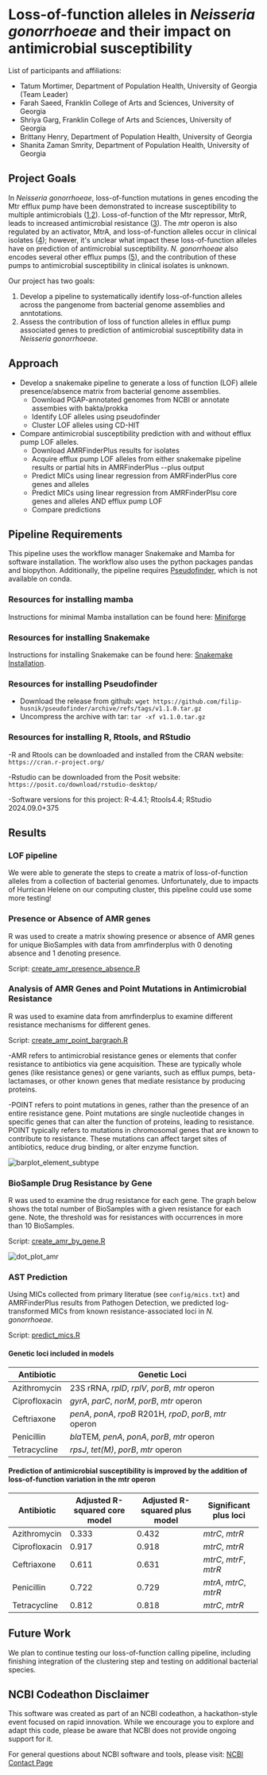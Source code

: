 # Loss-of-function alleles in *Neisseria gonorrhoeae* and their impact on antimicrobial susceptibility

List of participants and affiliations:
- Tatum Mortimer, Department of Population Health, University of Georgia (Team Leader)
- Farah Saeed, Franklin College of Arts and Sciences, University of Georgia 
- Shriya Garg, Franklin College of Arts and Sciences, University of Georgia
- Brittany Henry, Department of Population Health, University of Georgia
- Shanita Zaman Smrity, Department of Population Health, University of Georgia

## Project Goals

In *Neisseria gonorrhoeae*, loss-of-function mutations in genes encoding the Mtr efflux pump have been demonstrated to increase susceptibility to multiple antimicrobials ([1](https://doi.org/10.1099/00221287-144-3-621),[2](https://doi.org/10.1038/s41467-020-17980-1)). Loss-of-function of the Mtr repressor, MtrR, leads to increased antimicrobial resistance ([3](https://doi.org/10.1111/j.1365-2958.2008.06424.x)). The *mtr* operon is also regulated by an activator, MtrA, and loss-of-function alleles occur in clinical isolates ([4](https://doi.org/10.1046/j.1365-2958.1999.01517.x)); however, it's unclear what impact these loss-of-function alleles have on prediction of antimicrobial susceptibility. *N. gonorrhoeae* also encodes several other efflux pumps ([5](https://doi.org/10.1007/978-3-319-39658-3_17)), and the contribution of these pumps to antimicrobial susceptibility in clinical isolates is unknown.

Our project has two goals:
1. Develop a pipeline to systematically identify loss-of-function alleles across the pangenome from bacterial genome assemblies and anntotations.
2. Assess the contribution of loss of function alleles in efflux pump associated genes to prediction of antimicrobial susceptibility data in *Neisseria gonorrhoeae*.

## Approach

- Develop a snakemake pipeline to generate a loss of function (LOF) allele presence/absence matrix from bacterial genome assemblies.
    - Download PGAP-annotated genomes from NCBI or annotate assembies with bakta/prokka
    - Identify LOF alleles using pseudofinder
    - Cluster LOF alleles using CD-HIT
- Compare antimicrobial susceptibility prediction with and without efflux pump LOF alleles.
    - Download AMRFinderPlus results for isolates
    - Acquire efflux pump LOF alleles from either snakemake pipeline results or partial hits in AMRFinderPlus --plus output
    - Predict MICs using linear regression from AMRFinderPlus core genes and alleles
    - Predict MICs using linear regression from AMRFinderPlsu core genes and alleles AND efflux pump LOF
    - Compare predictions

## Pipeline Requirements

This pipeline uses the workflow manager Snakemake and Mamba for software installation. The workflow also uses the python packages pandas and biopython. Additionally, the pipeline requires [Pseudofinder](https://github.com/filip-husnik/pseudofinder/), which is not available on conda.

### Resources for installing mamba
Instructions for minimal Mamba installation can be found here: [Miniforge](https://github.com/conda-forge/miniforge)

### Resources for installing Snakemake
Instructions for installing Snakemake can be found here: [Snakemake Installation](https://snakemake.readthedocs.io/en/stable/getting_started/installation.html).

### Resources for installing Pseudofinder
- Download the release from github: `wget https://github.com/filip-husnik/pseudofinder/archive/refs/tags/v1.1.0.tar.gz`
- Uncompress the archive with tar: `tar -xf v1.1.0.tar.gz`

### Resources for installing R, Rtools, and RStudio
-R and Rtools can be downloaded and installed from the CRAN website: `https://cran.r-project.org/`

-Rstudio can be downloaded from the Posit website: `https://posit.co/download/rstudio-desktop/`

-Software versions for this project: R-4.4.1; Rtools4.4; RStudio 2024.09.0+375

## Results

### LOF pipeline

We were able to generate the steps to create a matrix of loss-of-function alleles from a collection of bacterial genomes. Unfortunately, due to impacts of Hurrican Helene on our computing cluster, this pipeline could use some more testing!

### Presence or Absence of AMR genes

R was used to create a matrix showing presence or absence of AMR genes for unique BioSamples with data from amrfinderplus with 0 denoting absence and 1 denoting presence. 

Script: [create_amr_presence_absence.R](https://github.com/NCBI-Codeathons/amr-2024-team-mortimer/blob/main/scripts/create_amr_presence_absence.R)

### Analysis of AMR Genes and Point Mutations in Antimicrobial Resistance

R was used to examine data from amrfinderplus to examine different resistance mechanisms for different genes. 

Script: [create_amr_point_bargraph.R](https://github.com/NCBI-Codeathons/amr-2024-team-mortimer/blob/main/scripts/create_amr_point_bargraph.R)

-AMR refers to antimicrobial resistance genes or elements that confer resistance to antibiotics via gene acquisition.  These are typically whole genes (like resistance genes) or gene variants, such as efflux pumps, beta-lactamases, or other known genes that mediate resistance by producing proteins.

-POINT refers to point mutations in genes, rather than the presence of an entire resistance gene.  Point mutations are single nucleotide changes in specific genes that can alter the function of proteins, leading to resistance.  POINT typically refers to mutations in chromosomal genes that are known to contribute to resistance. These mutations can affect target sites of antibiotics, reduce drug binding, or alter enzyme function.

![barplot_element_subtype](https://github.com/user-attachments/assets/193ed7b3-b846-4c21-9174-07a531e41435)

### BioSample Drug Resistance by Gene

R was used to examine the drug resistance for each gene.  The graph below shows the total number of BioSamples with a given resistance for each gene.  Note, the threshold was for resistances with occurrences in more than 10 BioSamples. 

Script: [create_amr_by_gene.R](https://github.com/NCBI-Codeathons/amr-2024-team-mortimer/blob/main/scripts/create_amr_by_gene.R)

![dot_plot_amr](https://github.com/user-attachments/assets/e05e1614-387c-4f06-96fa-ebdac29cbe3f)


### AST Prediction

Using MICs collected from primary literatue (see `config/mics.txt`) and AMRFinderPlus results from Pathogen Detection, we predicted log-transformed MICs from known resistance-associated loci in *N. gonorrhoeae*.

Script: [predict_mics.R](https://github.com/NCBI-Codeathons/amr-2024-team-mortimer/blob/main/scripts/predict_mics.R)

#### Genetic loci included in models

|Antibiotic|Genetic Loci|
|----------|-------------|
|Azithromycin|23S rRNA, *rplD*, *rplV*, *porB*, *mtr* operon|
|Ciprofloxacin|*gyrA*, *parC*, *norM*, *porB*, *mtr* operon|
|Ceftriaxone|*penA*, *ponA*, *rpoB* R201H, *rpoD*, *porB*, *mtr* operon|
|Penicillin|*bla*TEM, *penA*, *ponA*, *porB*, *mtr* operon|
|Tetracycline|*rpsJ*, *tet(M)*, *porB*, *mtr* operon|

#### Prediction of antimicrobial susceptibility is improved by the addition of loss-of-function variation in the mtr operon


|Antibiotic|Adjusted R-squared core model|Adjusted R-squared plus model|Significant plus loci|
|----------|-----------------------------|-----------------------------|---------------------|
|Azithromycin|0.333|0.432|*mtrC*, *mtrR*|
|Ciprofloxacin|0.917|0.918|*mtrC*, *mtrR*|
|Ceftriaxone|0.611|0.631|*mtrC*, *mtrF*, *mtrR*|
|Penicillin|0.722|0.729|*mtrA*, *mtrC*, *mtrR*|
|Tetracycline|0.812|0.818|*mtrC*, *mtrR*|

## Future Work

We plan to continue testing our loss-of-function calling pipeline, including finishing integration of the clustering step and testing on additional bacterial species.

## NCBI Codeathon Disclaimer
This software was created as part of an NCBI codeathon, a hackathon-style event focused on rapid innovation. While we encourage you to explore and adapt this code, please be aware that NCBI does not provide ongoing support for it.

For general questions about NCBI software and tools, please visit: [NCBI Contact Page](https://www.ncbi.nlm.nih.gov/home/about/contact/)

